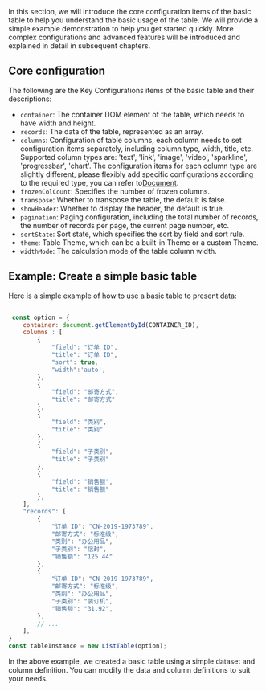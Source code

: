 In this section, we will introduce the core configuration items of the basic table to help you understand the basic usage of the table. We will provide a simple example demonstration to help you get started quickly. More complex configurations and advanced features will be introduced and explained in detail in subsequent chapters.

## Core configuration

The following are the Key Configurations items of the basic table and their descriptions:

*   `container`: The container DOM element of the table, which needs to have width and height.
*   `records`: The data of the table, represented as an array.
*   `columns`: Configuration of table columns, each column needs to set configuration items separately, including column type, width, title, etc. Supported column types are: 'text', 'link', 'image', 'video', 'sparkline', 'progressbar', 'chart'. The configuration items for each column type are slightly different, please flexibly add specific configurations according to the required type, you can refer to[Document](../../guide/cell_type/cellType).
*   `frozenColCount`: Specifies the number of frozen columns.
*   `transpose`: Whether to transpose the table, the default is false.
*   `showHeader`: Whether to display the header, the default is true.
*   `pagination`: Paging configuration, including the total number of records, the number of records per page, the current page number, etc.
*   `sortState`: Sort state, which specifies the sort by field and sort rule.
*   `theme`: Table Theme, which can be a built-in Theme or a custom Theme.
*   `widthMode`: The calculation mode of the table column width.

## Example: Create a simple basic table

Here is a simple example of how to use a basic table to present data:

```javascript livedemo  template=vtable

 const option = {
    container: document.getElementById(CONTAINER_ID),
    columns : [
        {
            "field": "订单 ID",
            "title": "订单 ID",
            "sort": true,
            "width":'auto',
        },
        {
            "field": "邮寄方式",
            "title": "邮寄方式"
        },
        {
            "field": "类别",
            "title": "类别"
        },
        {
            "field": "子类别",
            "title": "子类别"
        },
        {
            "field": "销售额",
            "title": "销售额"
        },
    ],
    "records": [
        {
            "订单 ID": "CN-2019-1973789",
            "邮寄方式": "标准级",
            "类别": "办公用品",
            "子类别": "信封",
            "销售额": "125.44"
        },
        {
            "订单 ID": "CN-2019-1973789",
            "邮寄方式": "标准级",
            "类别": "办公用品",
            "子类别": "装订机",
            "销售额": "31.92",
        },
        // ...
    ],
}
const tableInstance = new ListTable(option);

```

In the above example, we created a basic table using a simple dataset and column definition. You can modify the data and column definitions to suit your needs.

